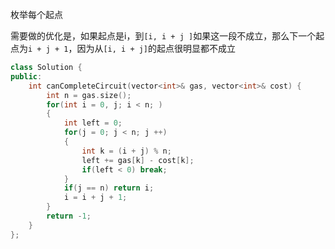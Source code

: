 枚举每个起点

需要做的优化是，如果起点是i，到`[i, i + j ]`如果这一段不成立，那么下一个起点为`i + j + 1`，因为从`[i, i + j]`的起点很明显都不成立

```c++
class Solution {
public:
    int canCompleteCircuit(vector<int>& gas, vector<int>& cost) {
        int n = gas.size();
        for(int i = 0, j; i < n; )
        {
            int left = 0;
            for(j = 0; j < n; j ++)
            {
                int k = (i + j) % n;
                left += gas[k] - cost[k];
                if(left < 0) break;
            }
            if(j == n) return i;
            i = i + j + 1;
        }
        return -1;
    }
};
```

